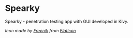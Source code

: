 # Spearky
Spearky - penetration testing app with GUI developed in Kivy.

_Icon made by [Freepik](https://www.flaticon.com/authors/freepik) from [Flaticon](https://www.flaticon.com/)_
